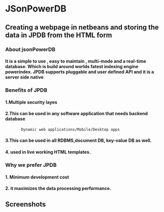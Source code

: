 # JSonPowerDB
## Creating a webpage in netbeans and storing the data in JPDB from the HTML form
### About jsonPowerDB
 #### It is a simple to use , easy to maintain , multi-mode and a real-time database. Which is build around worlds fatest indexing engine powerindex. JPDB supports pluggable and user defined API and it is a server side native 
### Benefits of JPDB
  #### 1.Multiple security layes
  #### 2.This can be used in any software application that needs backend database
           Dynamic web applications/Mobile/Desktop apps
  #### 3.This can be used in all RDBMS,document DB, key-value DB as well.
  #### 4. used in live working HTML templates.
### Why we prefer JPDB
  #### 1. Minimum development cost
  #### 2. it maximizes the data processing performance.
## Screenshots

